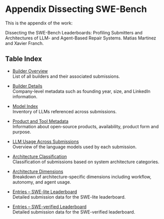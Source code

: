 # Appendix Dissecting SWE-Bench

This is the appendix of the work:

Dissecting the SWE-Bench Leaderboards: Profiling Submitters and Architectures of LLM- and Agent-Based Repair Systems.
Matias Martinez and  Xavier Franch.


## Table Index



- [Builder Overview](appendix_table_builder.md)  
  List of all builders and their associated submissions.

- [Builder Details](appendix_table_builder_info.md)  
  Company-level metadata such as founding year, size, and LinkedIn information.

- [Model Index](appendix_table_models.md)  
  Inventory of LLMs referenced across submissions.

- [Product and Tool Metadata](appendix_table_product.md)  
  Information about open-source products, availability, product form and purpose.

- [LLM Usage Across Submissions](appendix_table_LLMs.md)  
  Overview of the language models used by each submission.

- [Architecture Classification](appendix_table_architecture_classification.md)  
  Classification of submissions based on system architecture categories.

- [Architecture Dimensions](appendix_table_architecture_dimensions.md)  
  Breakdown of architecture-specific dimensions including workflow, autonomy, and agent usage.

- [Entries – SWE-lite Leaderboard](appendix_table_entries_lite.md)  
  Detailed submission data for the SWE-lite leaderboard.

- [Entries – SWE-verified Leaderboard](appendix_table_entries_verified.md)  
  Detailed submission data for the SWE-verified leaderboard.

